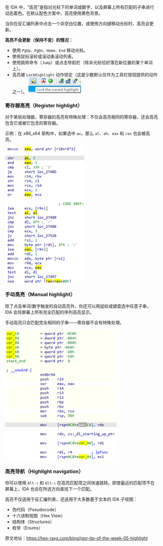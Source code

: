 在 IDA 中，“高亮”是指对光标下的单词或数字，以及屏幕上所有匹配的子串进行动态着色。在默认配色方案中，高亮使用黄色背景。

当你在反汇编列表中点击一个非空白位置，或使用方向键移动光标时，高亮会更新。

**高亮不会更新（保持不变）的情况：**

- 使用 `PgUp、PgDn、Home、End` 移动光标。
- 使用鼠标滚轮或滚动条滚动列表。
- 使用跳转命令（`Jump`）或点击导航栏（除非光标恰好落在新位置的某个单词上）。
- 高亮被 `LockHighlight` 动作锁定（这是少数默认仅作为工具栏按钮提供的动作之一）。
  ![](assets/2020/09/highlight_lock.png)

### 寄存器高亮（Register highlight）

对于某些处理器，寄存器的高亮有特殊处理：不仅会高亮相同的寄存器，还会高亮包含它或被它包含的寄存器。

示例：在 x86_x64 架构中，如果选中 `ax`，那么 `al`、`ah`、`eax` 和 `rax` 也会被高亮。

![](assets/2020/09/highlight_reg.png)

### 手动高亮（Manual highlight）

除了点击单词/数字触发的自动高亮外，你还可以用鼠标或键盘选中任意子串，IDA 会将屏幕上所有完全匹配的序列高亮显示。

手动高亮只会匹配完全相同的子串——寄存器不会有特殊处理。

![](assets/2020/09/highlight_manual.png)

### 高亮导航（Highlight navigation）

你可以使用 `Alt-↑` 和 `Alt-↓` 在高亮匹配项之间快速跳转。即使最近的匹配项不在屏幕上，IDA 也会在所选方向查找下一个匹配。

高亮不仅适用于反汇编列表，还适用于大多数基于文本的 IDA 子视图：

- 伪代码（Pseudocode）
- 十六进制视图（Hex View）
- 结构体（Structures）
- 枚举（Enums）

原文地址：https://hex-rays.com/blog/igor-tip-of-the-week-05-highlight
